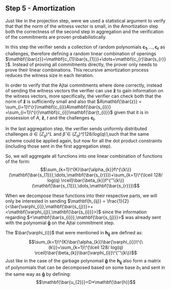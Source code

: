 ## Step 5 - Amortization
Just like in the projection step, were we used a statistical argument to verify that that the norm of the witness vector is small, in the Amortization step both the correctness of the second step in aggregation and the verification of the commitments are proven probabilistically. 

In this step the verifier sends a collection of random polynomials $\mathbf{c_{1}},\dots,\mathbf{c_{r}}$ as challenges, therefore defining a random linear combination of openings $\mathbf{\bar{z}}=\mathbf{c_{1}\bar{s_{1}}}+\dots+\mathbf{c_{r}\bar{s_{r}}}$. Instead of proving all commitments directly, the prover only needs to prove their linear combinations. This recursive amortization process reduces the witness size in each iteration.

In order to verify that the Ajtai commitments where done correctly, instead of sending the witness vectors the verifier can use $\mathbf{\bar{z}}$ to gain information on the witness vectors, more specifically, the verifier can check both that the norm of $\mathbf{\bar{z}}$ is sufficiently small and also that $A\mathbf{\bar{z}} = \sum_{i=1}\^{r}\mathbf{c_{i}}A\mathbf{\bar{s_{i}}} =\sum_{i=1}\^{r}\mathbf{c_{i}}\mathbf{\bar{t_{i}}}$ given that it is in possession of $A$, $\mathbf{\bar{z}}$, $t$ and the challenges $\mathbf{c_{i}}$.


In the last aggregation step, the verifier sends uniformly distributed challenges $\bar{\alpha} \in (Z_{q})\^{L}$ and $\bar{\beta} \in (Z_{q})\^{\lceil 128/ log(q) \rceil}$,such that the same scheme could be applied again, but now for all the dot product constraints (including those sent in the first aggregation step).

So, we will aggregate all functions into one linear combination of functions of the form:
$$\sum_{k=1}\^{K}\bar{\alpha_{k}}f\^{\(k\)}(\mathbf{\bar{s_{1}}},\dots,\mathbf{\bar{s_{r}}})+\sum_{k=1}\^{\lceil 128/ log(q) \rceil}\bar{\beta_{k}}f^{''\(k\)}(\mathbf{\bar{s_{1}}},\dots,\mathbf{\bar{s_{r}}})$$

When we decompose these functions into their respective parts, we will only be interested in sending  $\mathbf{h_{ij}} = \frac{1}{2}(<\bar{\varphi_{i}},\mathbf{\bar{s_{j}}}>+<\mathbf{\varphi_{j}},\mathbf{\bar{s_{i}}}>)$ since the information regarding $<\mathbf{\bar{s_{i}}},\mathbf{\bar{s_{j}}}>$ was already sent with the polynomial $\mathbf{\bar{g}}$ on the Ajtai commitment step.

The $\bar{\varphi_{i}}$ that were mentioned in $\mathbf{h_{ij}}$ are defined as:
$$\sum_{k=1}\^{K}\bar{\alpha_{k}}\bar{\varphi_{i}}\^{\(k\)}+\sum_{k=1}\^{\lceil 128/ log(q) \rceil}\bar{\beta_{k}}\bar{\varphi_{i}}\^{''\(k\)}$$
Just like in the case of the garbage polynomail $\mathbf{\bar{g}}$ the $\mathbf{h_{ij}}$ also form a matrix of polynomials that can be decomposed based on some base $b_{1}$ and sent in the same way as $\mathbf{\bar{g}}$ by defining: 
$$\mathbf{\bar{u_{2}}}=D*\mathbf{\bar{h}}$$

